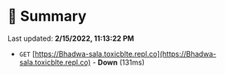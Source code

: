 # 📖 Summary
Last updated: **2/15/2022, 11:13:22 PM**

- `GET` [https://Bhadwa-sala.toxicblte.repl.co](https://Bhadwa-sala.toxicblte.repl.co) - **Down** (131ms)

